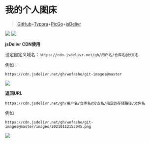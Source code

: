 # 我的个人图床

> [GitHub](https://github.com/wefashe/git-images)+[Typora](https://www.typora.net/#windows)+[PicGo](https://github.com/Molunerfinn/PicGo/releases)+[jsDelivr](https://www.jsdelivr.com/?docs=gh "jsDelivr 是一个免费开源的 CDN 解决方案,是首个「打通中国大陆与海外的免费CDN服务」")



<img src="https://cdn.jsdelivr.net/gh/wefashe/git-images@master/images/20200310202556.png">

<img src="https://cdn.jsdelivr.net/gh/wefashe/git-images@master/images/20210112153557.png">



**jsDelivr CDN使用**

设定自定义域名：`https://cdn.jsdelivr.net/gh/用户名/仓库名@分支名`

例如：

`https://cdn.jsdelivr.net/gh/wefashe/git-images@master`

<img src="https://cdn.jsdelivr.net/gh/wefashe/git-images@master/images/20210112155305.png">



**返回URL**

`https://cdn.jsdelivr.net/gh/用户名/仓库名@分支名/指定的存储路径/文件名`

例如

`https://cdn.jsdelivr.net/gh/wefashe/git-images@master/images/20210112153045.png`

<img src="https://cdn.jsdelivr.net/gh/wefashe/git-images@master/images/20210112175811.png">